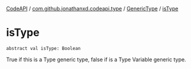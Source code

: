 [CodeAPI](../../index.md) / [com.github.jonathanxd.codeapi.type](../index.md) / [GenericType](index.md) / [isType](.)

# isType

`abstract val isType: Boolean`

True if this is a Type generic type, false if is a Type Variable generic type.

